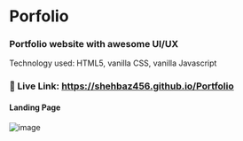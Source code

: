 # Porfolio
### Portfolio website  with awesome UI/UX 
Technology used: HTML5, vanilla CSS, vanilla Javascript

### 🐳 Live Link: https://shehbaz456.github.io/Portfolio

#### Landing Page

![image](https://github.com/user-attachments/assets/e053c840-1d26-4d60-8fde-69ed72a1a29e)


